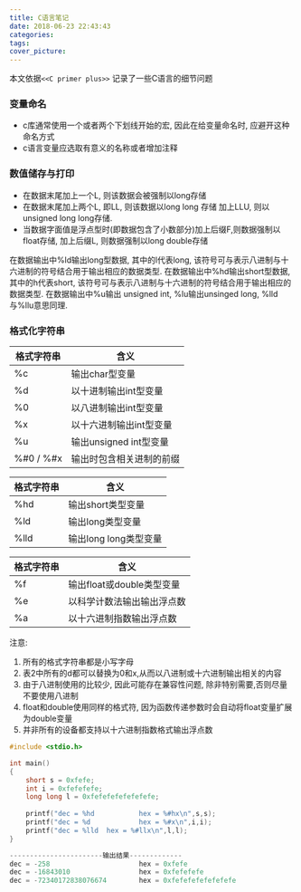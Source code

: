 ```yaml
---
title: C语言笔记
date: 2018-06-23 22:43:43
categories:
tags:
cover_picture:
---
```

<!-- <script type="text/javascript" src="https://cdnjs.cloudflare.com/ajax/libs/mathjax/2.7.4/MathJax.js?config=default"></script> -->

本文依据`<<C primer plus>>` 记录了一些C语言的细节问题



### 变量命名
- c库通常使用一个或者两个下划线开始的宏, 因此在给变量命名时, 应避开这种命名方式
- c语言变量应选取有意义的名称或者增加注释


### 数值储存与打印
- 在数据末尾加上一个L, 则该数据会被强制以long存储
- 在数据末尾加上两个L, 即LL, 则该数据以long long 存储 加上LLU, 则以unsigned long long存储. 
- 当数据字面值是浮点型时(即数据包含了小数部分)加上后缀F,则数据强制以float存储, 加上后缀L, 则数据强制以long double存储


在数据输出中%ld输出long型数据, 其中的l代表long, 该符号可与表示八进制与十六进制的符号结合用于输出相应的数据类型. 
在数据输出中%hd输出short型数据, 其中的h代表short, 该符号可与表示八进制与十六进制的符号结合用于输出相应的数据类型. 
在数据输出中%u输出 unsigned int, %lu输出unsinged long, %lld与%llu意思同理. 

### 格式化字符串

格式字符串  | 含义
-----------|------------
%c			| 输出char型变量
%d          | 以十进制输出int型变量
%0          | 以八进制输出int型变量
%x          | 以十六进制输出int型变量
%u          | 输出unsigned int型变量
%#0 / %#x   | 输出时包含相关进制的前缀


格式字符串   | 含义
------------|-------------
%hd         | 输出short类型变量
%ld         | 输出long类型变量
%lld        | 输出long long类型变量

格式字符串   | 含义
------------|-------------
%f          | 输出float或double类型变量
%e          | 以科学计数法输出输出浮点数
%a          | 以十六进制指数输出浮点数


注意:
1. 所有的格式字符串都是小写字母
2. 表2中所有的d都可以替换为0和x,从而以八进制或十六进制输出相关的内容
3. 由于八进制使用的比较少, 因此可能存在兼容性问题, 除非特别需要,否则尽量不要使用八进制
4. float和double使用同样的格式符, 因为函数传递参数时会自动将float变量扩展为double变量
5. 并非所有的设备都支持以十六进制指数格式输出浮点数

``` c
#include <stdio.h>

int main()
{
	short s = 0xfefe;
	int i = 0xfefefefe;
	long long l = 0xfefefefefefefefe;
	
	printf("dec = %hd			hex = %#hx\n",s,s);
	printf("dec = %d			hex = %#x\n",i,i);
	printf("dec = %lld	hex = %#llx\n",l,l);
}

-----------------------输出结果-------------
dec = -258                      hex = 0xfefe
dec = -16843010                 hex = 0xfefefefe
dec = -72340172838076674        hex = 0xfefefefefefefefe
```
<!-- 
TODO:
1. 合并下面关于浮点数的描述
2. 测试有关说法的正确性


### 浮点数据的输入
使用e作为指数标志, e后面的部分是指数,例如`4.25e-12`. 使用十六进制表示时, 使用p代替e



下面是各种数据类型的输出占位符：

char : %c
float : %f 
double :%lf
	double也就是long float;
char *s(字符串) ：%s
unsigned: %u  
输出8进制用%o 如果加前缀 用%#o
输出16进制用%x 如果加前缀 用%#x
地址值/指针值：%p
以科学记数法输出:%e
sizeof的提示符通常是%u
	c99中提供了%zd
%%
	打印一个%
	如果错误的使用其他占位符, 则会截取高数位的部分数据. 

printf()的转化说明修饰符
	转化修饰符是加入在%和定义转字符之间用于对转化类型加以修饰. 
digit(s)
	字段宽度最小值, 如果数据长度不足, 会用空格补充
	如%4d
.digit(s)
	精度, 对于浮点型是小数数位, 对于整	数型是数位, 对于字符串是打印字符最大数目, 对于%g是有效数位的最大值, 只有一个.等同于.0
	例如
	%4.2f 表示flout型数据显示至少4位, 跟随两位小数. 注意, 前面的4是指包括整数部分, 小数部分的长度
标志
-
	左对齐
+
	强制增加符号
(空格)
	前导空格, 用于填充字段宽度如果同时有+, 则该标志会被覆盖
#
	在十六进制或者八进制中输出中显示前缀
0
	用0代替空格填充字段宽度
*
	滞后赋值, 即在上述以及下面的digit部分, 如果需要在程序运行时再决定大小, 则可以使用该符号, 其与其他占位	符一样由后面的变量赋值

	因为printf()的实现与堆栈有关, 所以如果在多个参数中有一个错误的占位符, 可能导致接下来的数据也是错误的. 


scanf()的转换修饰符(p79)
*
	跳过对应位置输入的值
digit
	最大字段宽度, 达到最大字段宽度或者	遇到第一个空白后停止输入

	scanf()的占位符与printf()的占位符基本相同, 只是对于double型用%lf, 而printf()用%f

scanf()的返回值
	scanf()返回成功读入的与提示符相对应数据的个数, 如果scanf()读入数据与提示符不同, 则该数据仍放在缓冲区, 如果在循环中无条件的执行scanf(), 那么因为总是读入失败而导致死循环

printf()的返回值
	printf()返回成功打印的字符个数


变长数组初始化在0xffffffff(32位)
如果对变成数组的变量附一个适当的值, 那么变长数组的位置会改变到一个合适的位置
如果对变长数组的变量赋值失败, 又恰好有一个巨大的数值, 这将导致试图覆盖不属于程序的内存段, 而导致错误. 

转义字符的一个例子
\b
使光标向前移动一格, 但不会删除原来的字符, 因而可以先输入下划线在输入退格来提示用户输入. 

字符串与格式化输入输出
	在字符串结束的地方会有一个\0表示字符串结束, 故容纳字符串的空间必须比给定的字符数大1. 
	字符串可以作为宏, 并以%s输出. 
	scanf()会在字符串中遇到的第一个空格, tab, 换行符后结束

strlen()函数
属于头文件string.h
以字符为单位给出字符串(字符数组)的长度, 不包括字符串末尾的结束符号. 

常量
方法一 使用宏
方法二 const修饰符
	在变量声明前面加入const即可将该变量变为常量. 

宏
在limit.h和float.h中包含例如INT_MAX等表示有关数据类型的大小限制. 
宏名基本上命名方式相同

c语言可以连续赋值
如 a=b=c=1是合法的语句

取余
在任何情况下 a%b=a-(a/b)*b来计算

++和--运算的一个明智做法
	把变量增加和变量赋值写在两排, 这样++无论是前缀还是后缀都不影响结果
	如果一个变量出现在一个函数的多个参数中时, 不要将增量或者减量运算符用于它上面
	当一个变量多次出现在一个表达式里时, 不要将增量或减量运算符用到他的上面
	因为c语言不保证此时的运算顺序

副作用和顺序点
	赋值语句中的对变量赋值是其副作用, 主要目的是计算值
	顺序点是程序执行中的一点, 在该点处所有的副作用都会在进入下一步前被计算, 分号是顺序点



运算优先级
一共有十五个优先级： 
1   ()  []  .  ->
2   !  ~   -（负号） ++  --   &（取变量地址）*   （type）(强制类型)    sizeof 
3   * / %
4   + - 
5   >> <<  
6   > >= < <= 
7   == !=   
8   &  
9   ^   
10  |   
11  &&
12  ||
13  ?:
14   =  +=  -=  *=  /=   %=  |=   ^=   &=   >>=   <<=
15  ,


while语句
while (expression)
	statement
当expression的值非零时, 执行statement



关系运算符的一个要点
在浮点数比较中, 应避免使用大于等于或者小于等于, 因为舍入误差可能导致两个逻辑上相等的数不相等

<stdbool.h>
包含该头文件后, 可以使用bool来定义布尔变量, 把ture定义为1, false定义为0, 这样写出来的代码可以与c++兼容. 

for语句和逗号运算符
	for的三个条件可以放入任何语句, 只要能保证循环的正常进行. 
	逗号运算符可以使for在对多个变量进行初始化, 即起分隔作用. 
	除此以外, 逗号还具有作为顺序点的功能, 即保证所有在逗号左边的副作用在逗号的右边之前结束

do while语句
	do while语句在最后需要分号

数组
	出于执行效率的考虑, C不检查是否使用了正确的下标, 即, 不对数组边界检查

getchar()与putchar()
	getchar()没有参数, 它返回来自输入设备的下一个字符
	putchar()有一个char参数, 它会打印该参数
	两个函数只处理字符, 因此比通用的输入输出函数快且简洁, 而且它们通常只是编译预处理宏, 而不是真正的函数

宏 SPACE
	需要使用空格时, 最好定义一个叫做SPACE的宏, 而不是' '


ctype.h
	该头文件中包含各种关于字符判断的函数, 可以便捷的判断输入字符的类型

if与else的配对
	默认在没有花括号的情况下, else与最近的if配对

条件运算符？:
expression1？expression2:expression3
如果expression1为真
	整个表达式值为expression2
如果expression1为假
	整个表达式值为expression3
max=(a>b)？a:b;
特点 
	因为这样比if-else语句简单, 故可以把这个语句嵌套在其他语句的内部

switch语句

switch(integer expression)
{
	case constant1：
                      statements
	case constant2:
                      statements
	default:
                      statements
}
如果不配合break 那么对应执行的语句下面的每一句都会被执行
switch的条件必须是一个整数型变量, 包括char型, case的标签必须是整形常量, 包过整数常量表达式
可以给一个语句多个标签, 即把多个case放在一起, 只在最后的一个case中写语句和break
注意, default语句是可选的

goto语句
goto label
label: statement
goto可以用于从多层嵌套中直接跳出来
其他情况下, 应避免使用
	
缓冲区
	缓冲分为完全缓冲I/O和行缓冲I/O, 		
	完全缓冲当缓冲区满时被清空, 缓冲区大小取决于系统, 但一般为512或4096字节. 
	行缓冲当遇到换行字符时清空缓冲区. 

conio.h头文件
	其中包括了专门用于非缓冲输入的函数系列

流
	输入输出设备作为每个c程序自动打开的文件来对待, 键盘输入流为stdin, 到屏幕等的输出流为stdout

EOF（End Of File）
	#define EOF= （-1）
	c不考虑系统如何判断文件是否到达末尾, 当文件到达末尾时, getchar()返回EOF, 通常这个宏被定义在stdio.h中

解决缓冲区中多余字符的方案
while(getchar()!='y')
{
	printf("   ");
	while(getchar()!='\n')
		continue;
}
可以跳过每行除了第一个字符以外的其他所有字符

函数留名
在return后面的语句永远不会被执行
printf("Professor Fleppard is like totally a fopdoodle.\n");

声明指针
	*和指针名之间的空格是可选的, 通常在声明中使用空格, 在指向变量的时候将其省略

只读数组
	在数组声明前面加入关键字 const 则该数组变为只读数组, 只能在定义的时候进行初始化

数组初始化
	在对数组进行部分初始化后, 其余未被初始化的元素会被初始化为0, 如果省略数组括号内的数字, 那么编译器会进行自动匹配

数组循环处理的一个细节
	使用for循环时, 让数组下标从零开始, 用sizeof（a）/sizeof（a［0］）来计算数组大小(针对使用花括号初始化的数组), 从而避免人工计数导致的错误. 
	但是, 当初始化元素个数有误时, 这种自动计数会导致该错误难以意识到. 
	或者在声明数组时使用常量, 之后在任何地方使用数组大小时都直接引用该常量

指定初始化项目
int arr［6］={[4]=212, 5};
结果为
arr[4]=212, arr[5]=5

初始化二维数组
	二维数组的每个元素都是一个数组, 所以每个元素安装数组初始化的方式进行初始化

指针与数组的关系
	ar［i］与 *(ar+i)相同, 在使用时可以按照方便程度使用
	在函数声明时, 可以用int *ar 
代替 int ar［］, 而且也只有这种情况下可以代替, 但是使用数组形式可以提醒读者这是一个数组, 而不仅仅是一个指针
	在函数声明时, 可以使用省略参数名称, 使用如下的形式
 int sum (int *, int);
int sum (int［］, int);

指针运算补充
	当两个指针相减时, 返回两个指针对应数据的大小的个数, 而不是地址差值的绝对值
注意 一定不要对还未赋值的指针写入数据, 该操作有极大的风险

保护数组内容
	因为函数调用数组是传递的是指针, 所以有时候不想让数组被改变是, 应该对其进行保护
	在函数声明中加入const, 即可使编译器检查函数是否对该数组进行了修改, 例如
int(const int ar［］, int n);

const的其他用法
	可以用于创建, 指针常量, 以及指向常量的指针
	指针常量(例如 int * const p)可以保证该指针不会在指向其他地址, 但和声明常量一样, 必须在声明的时候赋值
	指向常量的指针(例如 const int * p)可以保证不能通过该指针修改其指向的数值, 在函数中使用该声明来表示函数不通过该指针修改数据, 只有常量或者非常量数据的地址可以赋值给指向常量的指针
	完全不变的指针(例如 const int * const p)可以保证指针不会指向其他地址, 同时也不能通过该指针修改数据

指针与多维数组
	在多维数组中, 多维数组可以看成数组的数组, 以ar［4］［2］为例, ar=&ar［0］, 同时&ar［0］本身也是一个数组, 所以ar［0］=&ar［0］［0］
	对ar+1, 则指向ar［1］即ar［1］［0］, 同理对ar［0］［0］+1, 则指向ar［0］［1］
	因此 ar［0］［0］=*ar［0］=**ar, 

指向多维数组的指针
	int (*p) ［2］
	此语句表明p是指向包含两个int值的数组的指针
	int *  p［2］
	词语句将创建两个指向int值的指针构成的数组


sizeof运算符
	sizeof用于char的字面量时, 因为数据对齐, 会返回4, 计算结构体时, 也会因为对齐而导致一定程度的变大, 
	计算数组时, 返回数组的实际内存的空间


定义字符串
一  字符串常量
	指位于一对双引号之间的任何字符, 双引号里的字符加上编译器自动提供的结束字符\0, 作为一个字符串被储存在内存里, 作为printf()或者puts()的参数, 此类字符串也可以用#define来定义
	两个没有间隔或者间隔为空格的字符串会被自动连接起来, 字符串中转义字符仍然使用
	字符串常量属于静态储存类, 即多次调用使用此字符串的函数时, 该字符串在运行过程中只储存一份, 整个引号中的内容, 作为指向该字符串储存位置的指针, 因而可以将其赋值给一个char指针, 这一点与把数组名作为指向数组储存位置的指针类似

二 字符串数组及其初始化
	如果使用字符串常量进行初始化, 则不用加\0, 如果使用单个的字符对数组元素逐一初始化, 则必须加上\0, 否则得到的只是一个字符数组而不是字符串, 数组中剩下的未被初始化的元素会被自动初始化为\0
	编译器可以自动匹配数组元素个数

三 字符串数组
	即声明一个指针数组, 其中的每一个元素都是一个指向某一个字符串的指针, 由于指针和数组的关系, 可以把该指针数组看成一个二维数组, 从而使用字符串中的某一个字符
	当然也可以直接用二维数组来储存字符串, 区别是使用指针数组相当于一个不规则的二维数组, 从而不会浪费内存空间

数组和指针
	无论以数组形式还是以指针形式声明, 都会在内存中获得一份空间, 但是数组名会被处理为一个常量, 因而不能使用如++这样针对变量的运算符, 而指针则不受影响
	不能用指针对字符串常量的值进行修改, 因为编译器会把程序中所有的该字符串使用同一地址, 对其修改后, 会导致程序其他地方的引用出错, 然而这一点并不是所有编译器都会阻止, 因此推荐的用法是初始化一个指向字符串常量的指针时使用const修饰符, 如const char *p="example"

gets()函数
	函数原型 char *gets(char * s)
	gets()函数从输入设备读入一些以/n结尾字符, 去除/n后加上\0, 并将该字符串存入s中, 并返回指向该字符串的指针, 注意, 实际上返回的指针就是作为函数参数输入的指针, 如果读取失败或者遇到文件尾, 则返回NULL
	注意, gets()函数不检查s能否存放输入的字符, 因此容易导致溢出的问题, 因此该函数应该避免使用

fgets()函数
	fgets()函数有三个参数, 第一个是存放字符串的地址,
	第二个是最大读入字符数, 如果参数为n, 则读取最多n-1个字符, 然后再末尾加上\0,或者在之前遇到\n, 同时\n也会被读入到字符串中
	第三个是读取的文件, 从键盘读入数据时可以使用stdin
	到达文件末尾, 不返回EOF, 需要使用feof（）函数判断

feof（）函数
	参数是文件指针, 如果该指针到达文件末尾, 则返回0, 否则返回非0值, 使用该函数判定结束, 会导致目标文件比源文件略大
	

puts()函数
	puts()函数的参数是字符串参数的地址, 地址可以是起始位置, 也可以是字符串中间的某一个位置, puts()函数会一直输出到遇到空字符, 即\0, 并在输出结束后自动加上\n

fputs()函数
	fputs()函数第一个参数是字符串的地址
	第二个参数说明要写的文件, 如果只是输出可以使用stdout

字符串函数
strlen()函数
	返回字符串的长度, 不包括最后的\0

strcat()函数(string concatenation)
	接受两个字符串参数, 它把第二个字符串的一份拷贝添加到第一个字符串的结尾, 并返回指向这个字符串的指针, 即第一个参数
strncat()函数
	与strcat()函数相比, 需要第三个参数, 来说明允许添加的最大字符数, 例如参数为n, 那么或者先遇到\0而结束, 或者复制n个字符后加上\0结束, 因此被添加的字符串应至少还有n+1个字符的空间

strcmp()函数(string comparison)
	strcmp()函数接受两个指针, 并比较两者的内容(content)是否相同
	如果相同, 则返回0, 如果第一个字符在机器编码中的顺序先于第二个字符则返回一个负数, 反之则返回一个正数, 具体数值依赖于不同的是c实现, 如果字符串前面的几个字符相同, 则返回第一个不同的字符对应的返回值
	注意, 返回0在逻辑中与相当于假, 注意区分
strncmp()函数
	与strcmp()函数相比, 需要第三个参数n来指定比较的两个字符串的前n个字符是否相同

strcpy()函数
	接受两个字符串, 将第二个字符串(source)的值复制到第一个字符串(target), 和赋值语句相同, 目标字符串在左边
	strcpy()函数返回第一个参数的值, 同时, 第一个参数不需要指向数组的开始, 这样可以保证数组只有一部分被覆盖
strncpy()函数
	与strcpy()函数相比, 需要第三个参数n来说明最大可复制字符数
	注意, 如果n恰好与strlen(source)相同, 那么末尾是没有\0字符的, 因此最后使n比target最大容量小一, 然后手动添加\0字符

sprintf()函数
	与printf()相比, 除了第一个参数指定字符串位置以外, 其余参数与printf()相同, sprintf()函数将后面参数指定的内容写入第一个参数指定的位置

其他字符串函数
char *strchr(const char * s1,int c);
	返回字符串s1中字符c第一个位子的指针, 如果没有出现, 则返回NULL
char *strpbrk(const char * s1,const char * s2);
	返回s1中第一次出现s2中任意字符的位置的指针, 如果没有出现, 则返回NULL
char *strrchr(const char * s, int c);
	返回字符c在s中最后一次出现的位置的指针, 如果没有出现, 则返回NULL
char *strstr(const char * s1, const char * s2);
	返回s1中s2第一次出现的位置的指针, 如果没有出现, 则返回NULL

命令行参数
	main函数有一个int参数 argc(argument count)和一个char指针数组argv(argument value)
	以命令行形式输入的参数会安装空格分成几个字符串存储在argv［］中, argc记录有多少个参数被输入, 在很多系统中允许使用引号把多个单词集中在一个参数里, 另外argv［0］存储程序本身的名字

把字符串转化为数字
atoi()函数
	读入一个字符串, 把其转化为一个int返回
atof()函数
	读入一个字符串, 把其转化为一个double返回
atol()函数
	读入一个字符串, 把其转化为一个long返回
上述函数包含在stdlib.h中


作用域和链接
外部链接
	一个具有外部连接的变量可以在多文件程序的任何地方使用
内部链接
	一个具有内部连接的变量可以在一个文件的任何地方使用, 内部链接需要在声明前面加入static关键字

存储时期
静态存储时期(static storage duration)
	如果一个变量具有静态存储时期, 那么它在程序执行期间将一直存在, 具有文件作用域的变量具有静态存储时期
自动存储时期(automatic storage duration)
	具有代码块作用域的变量一般情况下具有自动存储时期, 该程序进入定义这些变量的代码块时, 将为这些变量分配内存, 当退出这个代码开始, 分配的内存将被释放

一 自动变量
	具有自动存储时期, 代码块作用域, 空链接, 通常情况下, 在代码块或函数头部定义的任意变量都属于自动存储类, 也可以在定义语句前加入auto关键字来强调这一点

二 寄存器变量
	如果足够幸运, 使用register关键字声明的变量可以储存在CPU的寄存器中, 从而可以获得更快的读写速度
	因为存储在寄存器中, 因此无法获得寄存器变量的地址, 且无论是否成功的存入寄存器中, 都无法用地址运算符

三 具有代码块作用域的静态变量
	静态变量是指变量的地址保持不变, 而具有代码块作用域的静态变量, 只有代码块的作用域, 但在该代码块结束后并不消失, 该变量在下一次调用时, 仍具有上一次调用结束时的值
	该变量需要static关键字(使其获得静态存储时期), 并在代码块内部声明, 事实上该初始化语句仅仅被执行一次, 其后将被跳过

四 具有外部链接的静态变量
	具有文件作用域, 外部链接和静态存储时期, 该变量可以在所有函数的外部, 或者其他文件中定义
	如果在其他文件中定义, 则在这个文件中需要加上extern关键字声明一次
	如果在本文件的所有函数外部声明, 则用extern再次声明是可选的

五 具有内部链接的静态变量
	具有文件作用域, 内部链接和静态存储时期, 该变量需要在函数外部使用static关键字声明
	该变量基本上与具有外部链接的静态变量相同, 即, 也可以用extern再次声明, 但只能被本文件中的函数引用
注意 在声明变量时, 上述的register static extern关键字均在描述变量类型关键字前面

多文件
	当使用多个文件构成的程序时, 如果多个文件共用一个变量, 那么原则上, 其他文件中, 必须使用entern再次声明才能使用

函数存储类
外部的
	默认情况下, 函数存储类是外部的, 外部函数可被其他文件中的函数调用
	通常在使用另一个文件中的函数时, 用extern关键字再次声明, 以增强文件的可读性
静态的
	在函数声明是加上static关键字, 则函数只能被本文件的中的函数使用, 从而可以在不同文件中使用相同的函数名, 避免可能的名字冲突

随机函数
srand（（unsigned）time（NULL））；//播种子, 需要调用<time.h>
rand（）//输出整形数值
RAND_MAX 由<stdlib.h> 规定的rand()的最大值
（double）rand（）/RAND_MAX  则输出0到1的小数
rand（）%100 则返回0到99的随机数


产生一定范围随机数的通用表示公式
      要取得[a,b)的随机整数, 使用(rand() % (b-a))+ a （结果值含a不含b）. 
      要取得[a,b]的随机整数, 使用(rand() % (b-a+1))+ a （结果值含a和b）. 
      要取得(a,b]的随机整数, 使用(rand() % (b-a))+ a + 1 （结果值不含a含b）. 
      （总的来说, 通用公式：a + rand() % n ；其中的a是起始值, n是整数的范围）
      要取得a到b之间的随机整数, 另一种表示：a + (int)b * rand() / (RAND_MAX + 1). 
      要取得0～1之间的浮点数, 可以使用rand() / double(RAND_MAX). 



分配内存
	malloc()的参数是所需内存字节数, 返回指向该内存块的第一个字节的void指针, 在使用时, 需要将其强制类型转换为需要的指针类型, 获得地址的指针完全可以当做数组来操作
	calloc()需要两个参数, 第一个是需要元素的数量, 第二个是每个元素以字节计算的大小, 与malloc()相比, calloc()会将所有位置都置为0
	free()的参数是之前malloc()或者calloc()返回的指针, 为避免不必要的风险, free()释放后不再使用的指针应该赋值为NULL

exit()函数
	用于结束程序, 并关闭所有的文件, 可以使用一些不同的较小的数字作为参数, 以表示不同情况下的退出
	通常使用0, 表示正常结束, 其他值表示异常结束, 也可以使用stdlib.h中的宏
	使用EXIT_FAILURE和EXIT_SUCCESS作为参数
	使用EXIT_SUCCESS作为参数时, 表示程序正常结束, 与return 0;效果相似, 但不是结束函数, 而是结束程序
	使用EXIT_FAILUR作为参数时, 指示程序异常退出

关于堆栈的一些理解
	因为堆栈设定的先进后出的规则, 从而保证了内存中不会产生碎片

全局数据的使用
	在头文件中, 使用静态内部链接, 可以使该变量在多个文件中被包含时不产生冲突
	对于常量数据, 可以直接写入头文件, 然后每个文件都包含这个头文件

类型限定词
volatile
	告诉编译器该变量除了可被程序改变以外, 还可能被其他代理改变, 如果不使用这个关键词, 则默认变量只能被程序改变
restrict
	只能在指针声明时添加在指针前面, 表明这个指针是访问该数据的唯一方式
	在以指针为参数的函数中使用restrict可以要求用户输入两个所指的区域不同的指针

文本视图与二进制视图
	文本视图会将不同的方式储存的文件映射为C视图, 在储存时, 将C视图映射为本地环境表示的方法
	二进制视图会显示文本中的每一个字符, 而不产生任何映射
通常, 对文本文件使用文本视图, 对二进制文件使用二进制视图

文件指针
	是在stdio.h中定义的一种派生类型, 使用FILE关键字声明一个文件指针
	文件指针并非指向实际的文件, 而是指向一个关于文件的信息的数据包

标准文件
	C程序默认打开3个文件, 这3个文件被称为标准输入（standard input）标准输出（standard output）标准错误输出（standard error output）
	默认的标准输入是系统的一般输入设备, 通常为键盘
	默认的标准输出和标准错误输出是系统的一般输出设备, 通常为显示器
	使用标准错误输出是为了给产生的错误提供一个独立的输出, 这样使得输出被重定向至文件时, 错误仍能显示在屏幕上

fopen（）函数
	需要两个参数, 第一个是要打开的文件名, 第二个是指定文件打开模式的字符串
r	只读的打开文件
w	将文件清空后, 在写入文件, 如果文件不存在, 则创建该文件
a	以追加的形式写入文件, 如果文件不存在, 则创建该文件
r+	可以更新的打开一个文件, 即可读可写
w+	可以更新的打开一个文件, 如果文件存在, 则先清空, 如果文件不存在, 则创建该文件
a+	可以更新的打开一个文件, 如果文件存在, 则向文件末尾追加内容, 如果文件不存在, 则创建该文件
	在上述参数的末尾加上b, 则在相识模式下以二进制视图打开文件
	若函数成功打开一个文件, 则返回一个文件指针, 否则返回NULL

getc()函数与putc()函数
	两个函数与getchar()和putchar()相似
	ch=getc(fp)表示读取一个字符
	putc(ch, fp)表示向fp指向的文件写入一个字符

文件结尾
	当读取到文件结尾时, getc()返回EOF
	为了避免读入空文件带来的麻烦, 可以使用如下的形式
int ch;
FILE *fp;
fp=fopen("wacky.txt","r");
while((ch=getc(fp)) != EOF)
{
	putchar(ch);  //处理输出
}

fclose()函数
	参数是一个文件指针, 关闭由该指针指向的文件, 同时根据需要刷新缓冲区
	一个更正规的程序应该检查文件是否成功关闭, 成功则fclose()返回0, 否则返回EOF

标准文件指针
	stdin, stdout, stderr是FILE型指针

fprintf()函数与fscanf()函数
	两个函数与printf()和scanf()相似, 只是需要第一个参数来指定文件
	fscanf()返回有效读取的字符, 可以通过判断返回值是否大于零来判断是否达到文件末尾
	注意putc()将文件指针作为最后一个参数

rewind()函数
	需要一个文件指针作为参数, 使该指针回到文件开头处

fgets()函数
	fgets()函数有三个参数, 第一个是存放字符串的地址
	第二个是最大读入字符数, 如果参数为n, 则读取最多n-1个字符, 或者在之前遇到\n, 同时\n也会被读入到字符串中
	第三个是读取的文件的文件指针
	fgets()遇到EOF, 则返回NULL, 一次检验达到文件尾
	如果未达到最大字符限制, 则fgets()保留\n

fputs()函数
	fputs()函数第一个参数是字符串的地址
	第二个参数说明要写的文件的文件指针
	注意, 同类的put和get在有无\n上是配套

其他标准I/O函数
int ungetc(int c, FILE * fp)
	将c指定的字符放回fp对应的输入流中, 当下次读取时, 将首先读取到该字符
int fflush(FILE * fp)
	将缓冲区中任何未写的数据发送到一个由fp指定的输出文件中去, 从而对缓冲区刷新, 如果fp是一个输入流, 则该函数效果未被定义, 在某些编译器中, 代表刷新缓冲区
int setvbuf(FILE * restrict fp, char * restrict buf, int mode, size_t size)
	建立一个供标准I/O函数使用的替换缓冲区, 在打开文件以后且没有对流进行任何操作以前, 可以调用这个函数
	fp指定流, buf指向将使用的储存区, 如果buf值为NULL, 则函数自动分配一个缓冲区, size为指定缓冲区的大小
	mode从如下选项中选取
	_IOFBF		完全缓冲(缓冲区满后刷新)
	_IOLBF		行缓冲(输入一行或者缓冲区满后刷新)
	_IONBF		无缓冲
size_t fwrite(const void * restrict ptr, size_t size, size_t nmemb, FILE * restrict fp)
	ptr是要写入的数据的存储地址, size是数据块的大小, nmemb是数据块的数目, fp是写入的文件指针
size_t fread(void * restrict ptr, size_t size, size_t nmemb, FILE * restrict fp)
	fread()与fwrite()参数相同, 使用该函数可以读取由fwrite()存入的数据

关于循环输入的一种判断
	检查读入的字符串第一个字符是否为\0, 作为退出循环的标志, 此时对应用户直接输入回车


结构
struct 结构名称{
	成员1
	成员2
	.
	.
}；  //注意这里有分号	
	同结构变量之间可以相互赋值, 结构变量可以像数组一样的初始化

结构数组
	声明一个结构数组与声明一般类型的数组方法相同, 引用数组元素和结构中的成员的方式也是相同的
	声明一个比较大的结构数组时, 可能会导致堆栈溢出, 可以通过设置编译器选项来获得一个足够大的堆栈空间, 或者将数组设为静态或者外部的

结构嵌套
	在一个结构中可以嵌套另外一个结构声明和使用方法不变

指向结构的指针
	指向结构的指针的声明与普通指针相同, 但在赋值时要注意结构名并不代表其地址, 需要使用&
	指针只能使用->符号来访问结构中的元素
	对指针使用取内容运算符, 即*, 即等价于结构名, 从而可以使用.运算符

向函数传递结构
	函数可以把一个结构作为参数, 也可以把结构中的某个成员作为参数, 但参数传递的是数值
	如果在函数中需要改变结构的值, 则需要传递地址

关于结构的几个问题
一	结构还是结构指针
	对于较小的结构, 适合直接使用结构, 代码可读性高且操作简便
	对于较大的结构, 传递指针速度快且效率高
二	结构中使用字符数组还是字符指针
	因为字符指针的地址难以控制, 可能会导致不必要的麻烦, 因此尽量在结构内使用字符数组
	在某些情况下, 可以先读入数据, 然后malloc一块地址, 将数据复制到该内存块中, 最后使用结构中的字符指针指向该内存块

伸缩型数组成员
	定义一个结构, 该结构的最后一个元素是一个数组, 但是该数组的括号内是空的, 然后声明该类型的指针, 使用malloc为其分配足够常规成员和需要的伸缩型数组的空间, 其后使用该指针来访问数组成员

联合
	联合是一种能在同一储存空间里储存不同类型数据的数据结构, 设计它是用来以某种既没有规律, 事先也未知的顺序保存混合类型数据
union 标志符{
	成员1
	成员2
	.
	.
};     //注意此处的分号
	联合整体上与结构使用方式相同, 同一时间内只能存储某一类型的数据, 因此需要自己记住联合中存储的是什么数据

枚举
	枚举可以创建一个新的类型并指定它可以具有的值, 枚举类型的目的是提高程序的可读性
enum spectrum{red, green, blue};
enum spectrum color;
	之后可以使用诸如color=red一类的语句, red是一个int常量, 默认enum中的元素从0开始计数, 即red=0, green=1, blue=2
	在声明时, 使用red=10, 可以讲red的值设为10, 其他元素从10开始依次递增
	看起来enum类似于python中的dictionary
	使用枚举中的单词来代替数据进行逻辑判断比单纯的使用数字要更具有可读性, 注意枚举的单词只能在对应的变量上使用如果是输入, 直接输入数字或者进行转换

共享的名字空间
	结构, 联合, 枚举的标记共享同一个名字空间, 该空间与普通变量的名字空间不同, 因此在同一作用域下, 结构和普通变量可以使用同一个名字
	但是, 这样显然很容易产生混淆, 而且C++中不允许同一作用域下变量名字和结构标记相同

typedef用法简介
一 创建一个数据类型的别名, 例如
typedef struct complex{
	float real;
	float imag;
}COMPLEX;
	那么在后面的代码中就可以使用COMPLEX代替struct complex
	通常使用typedef创建的别名全部大写, 以提示用户这是某个名称的缩写
	
二 对复合类型进行掩饰, 例如
typedef char Line[81];
	那么Line就代表了具有81个元素的字符数组, 结构数组操作方式类似

三 未定义的名字
	可以使用typedef对未定义的名字进行替代, 这样可以创建指向结构自己的指针, 例如
typedef　struct　tagNode　pNode;
struct　tagNode{
char*　pItem;
pNode*　pNext;
};
	第一句typedef定义pNode时, tagNode还未定义, 但编译器允许这样的语句, 如果将两句话合在一起定义, 则编译器报错

四 其他更复杂情况自行百科

函数与指针
	指针需要与函数具有相同的参数, 使用函数名对指针进行复制, 
	可以使用（*p）（）或者p（）来调用函数, 但最好使用第一种方式


声明规则介绍
	[]和（）具有相同的优先级, 两者单独的结合或者混合的结合都是从左向右进行
int *p		int型指针p
int *p[n]	int型指针数组p
int (*p)[n]	指向int型数组元素的指针p
int *p()	返回值是指针的函数p
int (*p)()	指向函数的指针p
int **p		指向一个int指针变量的指针p

数字表示
	在代码中以0开头的数会当做八进制数来处理, 所以不要随便加0
	在代码中以0x开头的数会当作十六进制数来处理


位运算

一 位逻辑运算
1 取反		 ~
2 位与 		&
3 位或 		|
4 位异或	^
上述的四个符号与+, -, *, /一样可以与=结合从而简化表达式

二 掩码（MASK）
1 打开位
	通过a  ｜1等于1来实现
2 关闭位
	通过a & 0 等于0来实现
3转置位
	通过a ^ 1 等于~a来实现

三 移位运算符
1 左移  <<
	左边是要移动的对象, 右边是移动的位数, 空位用0填充
2 右移  >>
	左边是要移动的对象, 右边是移动的位数, 空位用0填充
注意, 移位不改变移动对象的值, 如需改变, 要使用=


明显常量 
#define定义宏
#define PI 3.14159	//PI是这个宏的名称, 3.14159是宏的值
注意：
    1.没有分号结尾, 因为其不是C的语句
    2.宏的值如果超过一排, 那么除最后一行的每行的最后要加\
    3.可以在宏中包含另外一个宏


在#define 中使用参数
#define SQUARE（X） （（X）*（X））
	在程序中可以使用SQUARE（2)来计算, 为了避免一些难以察觉的错误, 在使用宏参数时, 要尽可能的使用括号将参数括起来
	在引号引起的字符串中, 即使包含宏名, 也不会被替换, 如果想在字符串中包含宏参数, 可以将该宏参数单独拿出来, 并在前面加上#, 例如
#define PSQR（x） printf("The square of" #x "is %d.\n",((x)*(x)))

##运算符
	##运算符可以把两个语言符号组成单个语言符号, 例如
	#define XNAME(n) x ## n
	那么XNAME（4）将会被替换成x4

可变宏 ...和__VA_ARGS__（两边各有两个下划线）
	#define PR(...) printf(__VA_ARGS__)
	那么在PR中可以使用任意数量的参数, 他们将替换__VA_ARGS__

使用宏还是使用函数
	宏是用空间换时间, 与调用函数, 宏增加量内联代码的数量, 但是不产生程序控制的转移, 所以宏占用的更多空间而节省了时间
	宏不检查其中的变量类型, 因此无论是float还是double都可以使用SQUARE（）

文件包含
	include时用""则在.c的当前目录寻找, 如果没有再去编译器指定的位置去找, 如果用<>, 就直接去编译器指定的位置去找
	把函数原型, 明显常量, 宏函数, 结构模板定义放到一个头文件中, 在需要使用的地方include这个头文件, 就可以让编译器知道相关的信息

其他指令
#undef
	取消定义一个给定的#define
条件编译
#ifdef MAV
...
#else 
....
#endif
	如果MAV定义过, 则执行ifdef下面的语句, 否则执行else下面的语句

#ifndef
	和#ifdef是反义词, 可以用于防止一个常量被反复定义, 可以与#else #endif连用

使用如下的结构可以防止一个头文件被反复定义
#ifndef THINK_H_
	#define THINK_H_
	/*头文件的其他部分*/
#endif	

注意 C标准保留下划线开头的宏, 所以定义自己使用的宏时, 应避免这种用法

#if和#elif
	和if语句相识, 在#if语句后面跟上常量整数表达式, 如果表达式非零, 则表达式为真

defined（）预算符
	defined预算符是预处理器预算符, 参数是一个宏, 如果宏被定义过, 则返回1, 否则返回0, 使用该运算符可以和#elif一同使用

预定义宏
__DATE__	进行预处理的时间
__FILE__	代表当前源代码的文件名的字符串
__LINE__	代表当前源代码的行号的整形常量
__TIME__	代表编译时间

#line
	#line用于重置__FILE__和__LINE__宏报告的行号和文件名
	#line 1000 "a.c"    //将行号重置为1000将文件名重置为a.c

#error
	#error用于使编译器发出一个错误信息, 例如
#if __LINE__ != 100
	#error NOT 100
#endif

内联函数
	使用内联函数将向编译器建议尽可能快的调用该函数, 这将可能是编译器简化该函数的调用过程, 但也有可能没有作用
	创建内联函数的方法是在函数声明前面加上函数说明符inline
	编译器会将函数代码插入到对于的调用函数的位置
	内联函数无法获得地址, 实际上如果获得该函数的地址, 该函数将不会变成内联函数
	对于比较短小的函数适合使用内联函数, 较大的函数的调用时间相对于函数执行时间而言就相对较少了

通用工具库
atexit（）函数
	该函数使用一个函数指针作为参数, 可以使用函数名作为参数, 将该函数注册到exit（）函数的列表中, 在调用exit（）函数时, 会先调用在注册列表中的函数, ANSI保证该列表至少可以容纳32个函数
	在main函数结束后, 会自动调用exit（）函数

qsort（）函数
	void qsort(void *base,size_t nmemb,size_t size,int(*compar)(const void *,const void *))
	第一个参数指向要排序的数组的头部, 第二个参数为需要排序的数量, 第三个参数指示第一个指针的大小, 最后一个参数指向一个函数, 该函数接受两个参数, 并比较两个参数的大小, 如果第一个项目大于第二个项目, 则返回正数, 如果两个项目相等, 则返回0, 否则返回负数

诊断库
	具体内容自行google

memcpy（）和memmove（）
	参数与strcpy（）和strncpy（）相似, 每个函数还需要最后一个参数指示元素的总大小（SIZE*sizeof（））, 这两个函数用于对其他类型的数组的赋值和剪切

可变参数 stdarg.h
	具体内容自行google


链表与数组
	数组的优点是可以随机访问, 缺点是插入和删除元素很费时
	链表的优点是快速插入和删除元素, 缺点是不能提供随机访问




大程序结构
1.在DEV C++中新建一个项目, 然后把几个源代码文件加入进去, 即可把多个文件一起编译
2.把函数原型放到一个头文件中, 在需要调用函数的地方include这个头文件, 就可以让编译器知道函数原型
3.include时用“”再.c的当前目录寻找, 如果没有再去编译器指定的位置去找, 如果用<>, 就直接去编译器指定的位置去找. 
4.include也是预编译指令, 会把对应的文本原封不动的插入到代码中
5.一般的做法是所有的.c都有对应的.h来声明
6.在全局变量或函数前加入static, 那么它们就只能在所在的编译单元中使用
7.extern关键字用于声明全局变量, 使这个全局变量在多个.c中的可以被访问
8.规定只有声明可以放在头文件中, 否则容易产生重复声明




细节问题
1  i++等价于i=i+1
2  注释的方法
   // 或/*    */
3  i++  ：先在i所在的表达式中使用i的当前值, 后让i加1
   ++i  ：让i先加1, 然后在i所在的表达式中使用i的新值
4  强制类型转换是临时的, 所以在计算中即使是double的, 最后输出的是int, 那么看到的还是int
   如果表达式加了括号, 那么先计算括号中的值在强制转化, 不加括号则有优先级转换为最高级的数据    类型
5  逻辑相等要用两个等号
6  x-=y等价于x=x-y
7  i++就是语句执行完毕以后补做一个i=i+1的赋值, ++i就是在语句执行之前执行一个i=i+1语句
8  形式参数与实际参数是两套不同的参数, 用数值copy来获得数值, 因此函数内部的变化不会影响实际    参数, 但是可以通过指针直接在内存中修改, 以达到数据交换
9  数组在函数中时同一套. 
10 一维数组与指针相同


非常重要的问题
1  使用数组不要越界, 否则会产生意想不到的错误
2.在一个更小的地方定义的变量可以隐藏更大地方的变量, 例如局部变量比全局变量大 -->
